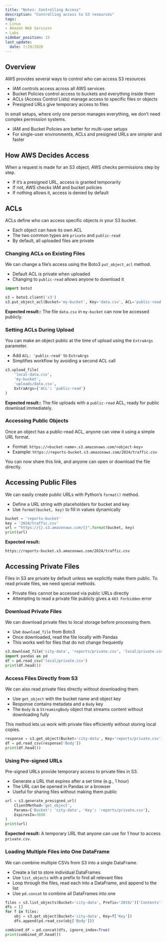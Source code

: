 ```yaml
---
title: "Notes: Controlling Access"
description: "Controlling access to S3 resources"
tags: 
- Linux
- Amazon Web Services
- Labs
sidebar_position: 15
last_update:
  date: 7/29/2020
---
```



## Overview

AWS provides several ways to control who can access S3 resources

- IAM controls access across all AWS services
- Bucket Policies control access to buckets and everything inside them
- ACLs (Access Control Lists) manage access to specific files or objects
- Presigned URLs give temporary access to files

In small setups, where only one person manages everything, we don’t need complex permission systems.

- IAM and Bucket Policies are better for multi-user setups
- For single-user environments, ACLs and presigned URLs are simpler and faster

## How AWS Decides Access

When a request is made for an S3 object, AWS checks permissions step by step.

- If it’s a presigned URL, access is granted temporarily
- If not, AWS checks IAM and bucket policies
- If nothing allows it, access is denied by default

## ACLs

ACLs define who can access specific objects in your S3 bucket.

- Each object can have its own ACL
- The two common types are `private` and `public-read`
- By default, all uploaded files are private

### Changing ACLs on Existing Files

We can change a file’s access using the Boto3 `put_object_acl` method.

- Default ACL is private when uploaded
- Changing to `public-read` allows anyone to download it

```python
import boto3

s3 = boto3.client('s3')
s3.put_object_acl(Bucket='my-bucket', Key='data.csv', ACL='public-read')
```

**Expected result::** The file `data.csv` in `my-bucket` can now be accessed publicly.

### Setting ACLs During Upload

You can make an object public at the time of upload using the `ExtraArgs` parameter.

- Add `ACL: 'public-read'` to `ExtraArgs`
- Simplifies workflow by avoiding a second ACL call

```python
s3.upload_file(
    'local-data.csv',
    'my-bucket',
    'uploads/data.csv',
    ExtraArgs={'ACL': 'public-read'}
)
```

**Expected result::** The file uploads with a `public-read` ACL, ready for public download immediately.


### Accessing Public Objects

Once an object has a public-read ACL, anyone can view it using a simple URL format.

- Format: `https://<bucket-name>.s3.amazonaws.com/<object-key>`
- Example: `https://reports-bucket.s3.amazonaws.com/2024/traffic.csv`

You can now share this link, and anyone can open or download the file directly.

## Accessing Public Files

We can easily create public URLs with Python’s `format()` method.

- Define a URL string with placeholders for bucket and key
- Use `format(bucket, key)` to fill in values dynamically

```python
bucket = 'reports-bucket'
key = '2024/traffic.csv'
url = "https://{}.s3.amazonaws.com/{}".format(bucket, key)
print(url)
```

**Expected result:**

```
https://reports-bucket.s3.amazonaws.com/2024/traffic.csv
```

## Accessing Private Files

Files in S3 are private by default unless we explicitly make them public. To read private files, we need special methods.

- Private files cannot be accessed via public URLs directly
- Attempting to read a private file publicly gives a `403 Forbidden` error

### Download Private Files 

We can download private files to local storage before processing them.

- Use `download_file` from Boto3
- Once downloaded, read the file locally with Pandas
- This works well for files that do not change frequently

```python
s3.download_file('city-data', 'reports/private.csv', 'local/private.csv')
import pandas as pd
df = pd.read_csv('local/private.csv')
print(df.head())
```

### Access Files Directly from S3

We can also read private files directly without downloading them.

- Use `get_object` with the bucket name and object key
- Response contains metadata and a `Body` key
- The `Body` is a `StreamingBody` object that streams content without downloading fully

This method lets us work with private files efficiently without storing local copies.

```python
response = s3.get_object(Bucket='city-data', Key='reports/private.csv')
df = pd.read_csv(response['Body'])
print(df.head())
```


### Using Pre-signed URLs

Pre-signed URLs provide temporary access to private files in S3.

- Generate a URL that expires after a set time (e.g., 1 hour)
- The URL can be opened in Pandas or a browser
- Useful for sharing files without making them public

```python
url = s3.generate_presigned_url(
    ClientMethod='get_object',
    Params={'Bucket': 'city-data', 'Key': 'reports/private.csv'},
    ExpiresIn=3600
)
print(url)
```

**Expected result:** A temporary URL that anyone can use for 1 hour to access `private.csv`.


### Loading Multiple Files into One DataFrame

We can combine multiple CSVs from S3 into a single DataFrame.

- Create a list to store individual DataFrames
- Use `list_objects` with a prefix to find all relevant files
- Loop through the files, read each into a DataFrame, and append to the list
- Use `pd.concat` to combine all DataFrames into one

```python
files = s3.list_objects(Bucket='city-data', Prefix='2019/')['Contents']
dfs = []
for f in files:
    obj = s3.get_object(Bucket='city-data', Key=f['Key'])
    dfs.append(pd.read_csv(obj['Body']))

combined_df = pd.concat(dfs, ignore_index=True)
print(combined_df.head())
```


